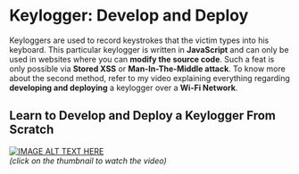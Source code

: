 # Keylogger: Develop and Deploy

Keyloggers are used to record keystrokes that the victim types into his keyboard. This particular keylogger is written in **JavaScript** and can only be used in websites where you can **modify the source code**. Such a feat is only possible via **Stored XSS** or **Man-In-The-Middle attack**. To know more about the second method, refer to my video explaining everything regarding **developing and deploying** a keylogger over a **Wi-Fi Network**.

## Learn to Develop and Deploy a Keylogger From Scratch
[![IMAGE ALT TEXT HERE](https://img.youtube.com/vi/b0mxqR4jF7g/0.jpg)](https://www.youtube.com/watch?v=b0mxqR4jF7g)   
_(click on the thumbnail to watch the video)_
